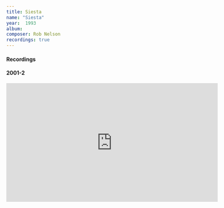 ```yaml
---
title: Siesta
name: "Siesta"
year:  1993
album: 
composer: Rob Nelson
recordings: true
---
```


<h4>Recordings</h4>

<h4>2001-2</h4>

<iframe width="560" height="315" src="https://www.youtube.com/embed/pnmIflDTLgM" frameborder="0" allow="accelerometer; autoplay; encrypted-media; gyroscope; picture-in-picture" allowfullscreen></iframe>

